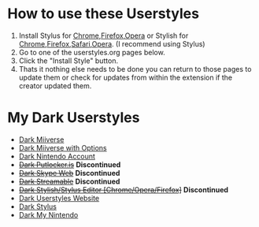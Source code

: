 # How to use these Userstyles
1. Install Stylus for [Chrome](https://chrome.google.com/webstore/detail/stylus/clngdbkpkpeebahjckkjfobafhncgmne),[Firefox](https://addons.mozilla.org/firefox/addon/styl-us/),[Opera](https://addons.opera.com/en/extensions/details/stylus/) or Stylish for [Chrome](https://chrome.google.com/webstore/detail/fjnbnpbmkenffdnngjfgmeleoegfcffe),[Firefox](https://addons.mozilla.org/en-US/firefox/addon/stylish),[Safari](http://sobolev.us/stylish/),[Opera](https://addons.opera.com/extensions/details/stylish/). (I recommend using Stylus)
2. Go to one of the userstyles.org pages below.
3. Click the "Install Style" button.
4. Thats it nothing else needs to be done you can return to those pages to update them or check for updates from within the extension if the creator updated them.

# My Dark Userstyles
* [Dark Miiverse](https://userstyles.org/styles/110066/dark-miiverse)
* [Dark Miiverse with Options](https://userstyles.org/styles/106650/dark-miiverse-with-options)
* [Dark Nintendo Account](https://userstyles.org/styles/139346/dark-nintendo-account)
* ~~[Dark Putlocker.is](https://userstyles.org/styles/125616/dark-putlocker-is)~~ **Discontinued**
* ~~[Dark Skype Web](https://userstyles.org/styles/117912/dark-skype-web)~~ **Discontinued**
* ~~[Dark Streamable](https://userstyles.org/styles/121561/dark-streamable)~~ **Discontinued**
* ~~[Dark Stylish/Stylus Editor [Chrome/Opera/Firefox]](https://userstyles.org/styles/127038/dark-stylish-stylus-editor-opera-chrome)~~ **Discontinued**
* [Dark Userstyles Website](https://userstyles.org/styles/141871/dark-userstyles-website)
* [Dark Stylus](https://userstyles.org/styles/142272/dark-stylus)
* [Dark My Nintendo](https://userstyles.org/styles/147381/dark-my-nintendo)
